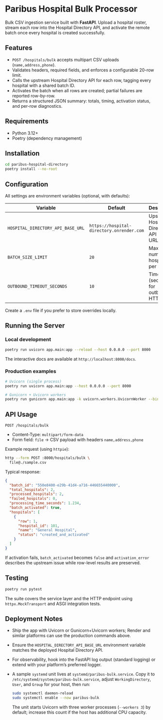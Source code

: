 # Paribus Hospital Bulk Processor

Bulk CSV ingestion service built with **FastAPI**. Upload a hospital roster, stream each row into the Hospital Directory API, and activate the remote batch once every hospital is created successfully.

## Features

- `POST /hospitals/bulk` accepts multipart CSV uploads (`name,address,phone`).
- Validates headers, required fields, and enforces a configurable 20-row limit.
- Calls the upstream Hospital Directory API for each row, tagging every hospital with a shared batch ID.
- Activates the batch when all rows are created; partial failures are reported row-by-row.
- Returns a structured JSON summary: totals, timing, activation status, and per-row diagnostics.

## Requirements

- Python 3.12+
- Poetry (dependency management)

## Installation

```bash
cd paribus-hospital-directory
poetry install --no-root
```

## Configuration

All settings are environment variables (optional, with defaults):

| Variable | Default | Description |
| --- | --- | --- |
| `HOSPITAL_DIRECTORY_API_BASE_URL` | `https://hospital-directory.onrender.com` | Upstream Hospital Directory API base URL |
| `BATCH_SIZE_LIMIT` | `20` | Maximum number of hospitals per CSV |
| `OUTBOUND_TIMEOUT_SECONDS` | `10` | Timeout (seconds) for outbound HTTP calls |

Create a `.env` file if you prefer to store overrides locally.

## Running the Server

### Local development

```bash
poetry run uvicorn app.main:app --reload --host 0.0.0.0 --port 8000
```

The interactive docs are available at `http://localhost:8000/docs`.

### Production examples

```bash
# Uvicorn (single process)
poetry run uvicorn app.main:app --host 0.0.0.0 --port 8000

# Gunicorn + Uvicorn workers
poetry run gunicorn app.main:app -k uvicorn.workers.UvicornWorker --bind 0.0.0.0:8000
```

## API Usage

`POST /hospitals/bulk`

- Content-Type: `multipart/form-data`
- Form field: `file` → CSV payload with headers `name,address,phone`

Example request (using `httpie`):

```bash
http --form POST :8000/hospitals/bulk \
  file@./sample.csv
```

Typical response:

```json
{
  "batch_id": "550e8400-e29b-41d4-a716-446655440000",
  "total_hospitals": 2,
  "processed_hospitals": 2,
  "failed_hospitals": 0,
  "processing_time_seconds": 1.234,
  "batch_activated": true,
  "hospitals": [
    {
      "row": 1,
      "hospital_id": 101,
      "name": "General Hospital",
      "status": "created_and_activated"
    }
  ]
}
```

If activation fails, `batch_activated` becomes `false` and `activation_error` describes the upstream issue while row-level results are preserved.

## Testing

```bash
poetry run pytest
```

The suite covers the service layer and the HTTP endpoint using `httpx.MockTransport` and ASGI integration tests.

## Deployment Notes

- Ship the app with Uvicorn or Gunicorn+Uvicorn workers; Render and similar platforms can use the production commands above.
- Ensure the `HOSPITAL_DIRECTORY_API_BASE_URL` environment variable matches the deployed Hospital Directory API.
- For observability, hook into the FastAPI log output (standard logging) or extend with your platform’s preferred logger.
- A sample `systemd` unit lives at `systemd/paribus-bulk.service`. Copy it to `/etc/systemd/system/paribus-bulk.service`, adjust `WorkingDirectory`, `User`, and `Group` for your host, then run:

  ```bash
  sudo systemctl daemon-reload
  sudo systemctl enable --now paribus-bulk
  ```

  The unit starts Uvicorn with three worker processes (`--workers 3`) by default; increase this count if the host has additional CPU capacity.